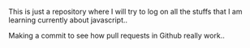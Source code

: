 This is just a repository where I will try to log on all the stuffs that I am learning currently about javascript..



Making a commit to see how pull requests in Github really work..
